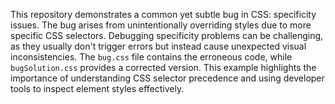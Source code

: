 This repository demonstrates a common yet subtle bug in CSS: specificity issues.  The bug arises from unintentionally overriding styles due to more specific CSS selectors. Debugging specificity problems can be challenging, as they usually don't trigger errors but instead cause unexpected visual inconsistencies.  The `bug.css` file contains the erroneous code, while `bugSolution.css` provides a corrected version. This example highlights the importance of understanding CSS selector precedence and using developer tools to inspect element styles effectively.